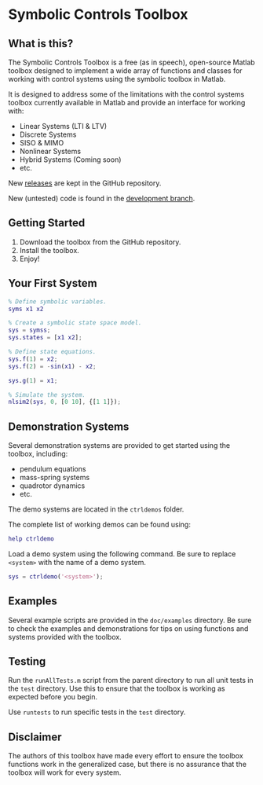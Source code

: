 # Symbolic Controls Toolbox

## What is this?
The Symbolic Controls Toolbox is a free (as in speech), open-source Matlab
toolbox designed to implement a wide array of functions and classes for working
with control systems using the symbolic toolbox in Matlab.

It is designed to address some of the limitations with the control systems
toolbox currently available in Matlab and provide an interface for working with:

* Linear Systems (LTI & LTV)
* Discrete Systems
* SISO & MIMO
* Nonlinear Systems
* Hybrid Systems (Coming soon)
* etc.

New [releases](https://github.com/ajthor/symbolic-controls-toolbox/releases) are kept in the GitHub repository.

New (untested) code is found in the [development branch](https://github.com/ajthor/symbolic-controls-toolbox/tree/development).

## Getting Started
1. Download the toolbox from the GitHub repository.
1. Install the toolbox.
1. Enjoy!

## Your First System
```matlab
% Define symbolic variables.
syms x1 x2

% Create a symbolic state space model.
sys = symss;
sys.states = [x1 x2];

% Define state equations.
sys.f(1) = x2;
sys.f(2) = -sin(x1) - x2;

sys.g(1) = x1;

% Simulate the system.
nlsim2(sys, 0, [0 10], {[1 1]});
```

## Demonstration Systems
Several demonstration systems are provided to get started using the toolbox,
including:

* pendulum equations
* mass-spring systems
* quadrotor dynamics
* etc.

The demo systems are located in the `ctrldemos` folder.

The complete list of working demos can be found using:
```matlab
help ctrldemo
```

Load a demo system using the following command.
Be sure to replace `<system>` with the name of a demo system.
```matlab
sys = ctrldemo('<system>');
```

## Examples
Several example scripts are provided in the `doc/examples` directory. Be sure
to check the examples and demonstrations for tips on using functions and
systems provided with the toolbox.

## Testing
Run the `runAllTests.m` script from the parent directory to run all unit tests
in the `test` directory. Use this to ensure that the toolbox is working as
expected before you begin.

Use `runtests` to run specific tests in the `test` directory.

## Disclaimer
The authors of this toolbox have made every effort to ensure the toolbox
functions work in the generalized case, but there is no assurance that the
toolbox will work for every system.
